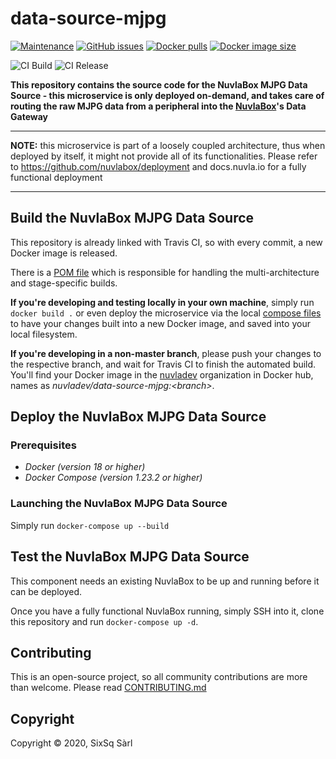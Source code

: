 # data-source-mjpg

[![Maintenance](https://img.shields.io/badge/Maintained%3F-yes-green.svg?style=for-the-badge)](https://github.com/nuvlabox/data-source-mjpg/graphs/commit-activity)
[![GitHub issues](https://img.shields.io/github/issues/nuvlabox/data-source-mjpg?style=for-the-badge&logo=github&logoColor=white)](https://GitHub.com/nuvlabox/data-source-mjpg/issues/)
[![Docker pulls](https://img.shields.io/docker/pulls/nuvlabox/data-source-mjpg?style=for-the-badge&logo=Docker&logoColor=white)](https://cloud.docker.com/u/nuvlabox/repository/docker/nuvlabox/data-source-mjpg)
[![Docker image size](https://img.shields.io/microbadger/image-size/nuvlabox/data-source-mjpg?style=for-the-badge&logo=Docker&logoColor=white)](https://cloud.docker.com/u/nuvlabox/repository/docker/nuvlabox/data-source-mjpg)


![CI Build](https://github.com/nuvlabox/data-source-mjpg/actions/workflows/main.yml/badge.svg)
![CI Release](https://github.com/nuvlabox/data-source-mjpg/actions/workflows/release.yml/badge.svg)

**This repository contains the source code for the NuvlaBox MJPG Data Source - this microservice is only deployed on-demand, and takes care of routing the raw MJPG data from a peripheral into the [NuvlaBox](https://sixsq.com/products-and-services/nuvlabox/overview)'s Data Gateway**


---

**NOTE:** this microservice is part of a loosely coupled architecture, thus when deployed by itself, it might not provide all of its functionalities. Please refer to https://github.com/nuvlabox/deployment and docs.nuvla.io for a fully functional deployment

---

## Build the NuvlaBox MJPG Data Source 

This repository is already linked with Travis CI, so with every commit, a new Docker image is released. 

There is a [POM file](pom.xml) which is responsible for handling the multi-architecture and stage-specific builds.

**If you're developing and testing locally in your own machine**, simply run `docker build .` or even deploy the microservice via the local [compose files](docker-compose.yml) to have your changes built into a new Docker image, and saved into your local filesystem.

**If you're developing in a non-master branch**, please push your changes to the respective branch, and wait for Travis CI to finish the automated build. You'll find your Docker image in the [nuvladev](https://hub.docker.com/u/nuvladev) organization in Docker hub, names as _nuvladev/data-source-mjpg:\<branch\>_.

## Deploy the NuvlaBox MJPG Data Source 

### Prerequisites 

 - *Docker (version 18 or higher)*
 - *Docker Compose (version 1.23.2 or higher)*

### Launching the NuvlaBox MJPG Data Source 

Simply run `docker-compose up --build`


## Test the NuvlaBox MJPG Data Source 

This component needs an existing NuvlaBox to be up and running before it can be deployed.

Once you have a fully functional NuvlaBox running, simply SSH into it, clone this repository and run `docker-compose up -d`.
 

## Contributing

This is an open-source project, so all community contributions are more than welcome. Please read [CONTRIBUTING.md](CONTRIBUTING.md)
 
## Copyright

Copyright &copy; 2020, SixSq Sàrl


